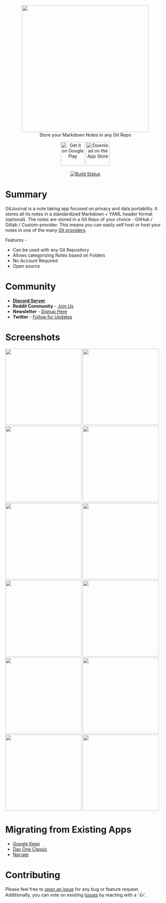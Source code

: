 <p align="center">
  <img width="400" height="auto" src="https://gitjournal.io/images/logo.png">
  <br/>Store your Markdown Notes in any Git Repo</b>
</p>

<p align="center">
  <a href="https://play.google.com/store/apps/details?id=io.gitjournal.gitjournal&utm_source=github&utm_medium=link"><img alt="Get it on Google Play" src="https://gitjournal.io/images/en_badge_web_generic.png" height="75px"/></a>
  <a href="https://apps.apple.com/app/gitjournal/id1466519634&utm_source=github&utm_medium=link"><img alt="Download on the App Store" src="https://gitjournal.io/images/Download_on_the_App_Store_Badge_US-UK_RGB_blk_092917.svg" height="75px"/></a>
</p>

<p align="center">
  <a href="https://circleci.com/gh/GitJournal/GitJournal"><img alt="Build Status" src="https://circleci.com/gh/GitJournal/GitJournal.svg?style=svg"/></a>
</p>

# Summary

GitJournal is a note taking app focused on privacy and data portability. It stores all its notes in a standardized Markdown + YAML header format (optional). The notes are stored in a Git Repo of your choice - GitHub / Gitlab / Custom-provider. This means you can easily self host or host your notes in one of the many [Git providers](./docs/git_hosts.md).

Features -

- Can be used with any Git Repository
- Allows categorizing Notes based on Folders
- No Account Required
- Open source

# Community

- **[Discord Server](https://discord.gg/abBwyEK)**
- **Reddit Community** - [Join Us](https://www.reddit.com/r/GitJournal/)
- **Newsletter** - [Signup Here](https://gitjournal.io/newsletter)
- **Twitter** - [Follow for Updates](https://twitter.com/GitJournal_io)

# Screenshots

<p float="left">
<img src="https://gitjournal.io/screenshots/android/2020-06-04/en-GB/images/phoneScreenshots/Nexus 6P-1.png" width="240" height="auto">
<img src="https://gitjournal.io/screenshots/android/2020-06-04/en-GB/images/phoneScreenshots/Nexus 6P-2.png" width="240" height="auto">
<img src="https://gitjournal.io/screenshots/android/2020-06-04/en-GB/images/phoneScreenshots/Nexus 6P-4.png" width="240" height="auto">
<img src="https://gitjournal.io/screenshots/android/2020-06-04/en-GB/images/phoneScreenshots/Nexus 6P-5.png" width="240" height="auto">
<img src="https://gitjournal.io/screenshots/android/2020-06-04/en-GB/images/phoneScreenshots/Nexus 6P-6.png" width="240" height="auto">
<img src="https://gitjournal.io/screenshots/android/2020-06-04/en-GB/images/phoneScreenshots/Nexus 6P-7.png" width="240" height="auto">
<img src="https://gitjournal.io/screenshots/android/2020-06-04/en-GB/images/phoneScreenshots/Nexus 6P-16.png" width="240" height="auto">
<img src="https://gitjournal.io/screenshots/android/2020-06-04/en-GB/images/phoneScreenshots/Nexus 6P-11.png" width="240" height="auto">
<img src="https://gitjournal.io/screenshots/android/2020-06-04/en-GB/images/phoneScreenshots/Nexus 6P-13.png" width="240" height="auto">
<img src="https://gitjournal.io/screenshots/android/2020-06-04/en-GB/images/phoneScreenshots/Nexus 6P-12.png" width="240" height="auto">
<img src="https://gitjournal.io/screenshots/android/2020-06-04/en-GB/images/phoneScreenshots/Nexus 6P-18.png" width="240" height="auto">
<img src="https://gitjournal.io/screenshots/android/2020-06-04/en-GB/images/phoneScreenshots/Nexus 6P-20.png" width="240" height="auto">
</p>

# Migrating from Existing Apps

- [Google Keep](https://github.com/vHanda/google-keep-exporter)
- [Day One Classic](https://gist.github.com/sanzoghenzo/fb5011aa566292a4eb1b62fc7a4a50cc)
- [Narrate](https://gist.github.com/sanzoghenzo/fb5011aa566292a4eb1b62fc7a4a50cc)

# Contributing

Please feel free to [open an issue](https://github.com/GitJournal/GitJournal/issues/new) for any bug or feature request. Additionally, you can vote on existing [Issues](https://github.com/GitJournal/GitJournal/issues?q=is%3Aissue+is%3Aopen+sort%3Areactions-%2B1-desc) by reacting with a '👍'.
